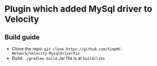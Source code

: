 # Plugin which added MySql driver to Velocity
## Build guide
- Clone the repo: `git clone https://github.com/SimpMC-Network/Velocity-MysqlDriverFix`
- Build: `./gradlew build`
Jar file is at `build/libs`
